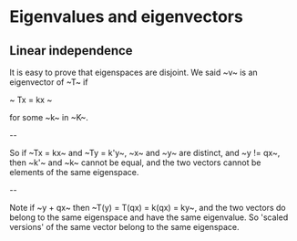 # Eigenvalues and eigenvectors

## Linear independence

It is easy to prove that eigenspaces are disjoint.
We said ~v~ is an eigenvector of ~T~ if

~ Tx = kx ~ 

for some ~k~ in ~K~.

--

So if ~Tx = kx~ and ~Ty = k'y~, ~x~ and ~y~ are distinct,
and ~y != qx~, then ~k'~ and ~k~ cannot be equal, and the
two vectors cannot be elements of the same eigenspace.

--

Note if ~y + qx~ then ~T(y) = T(qx) = k(qx) = ky~, and the
two vectors do belong to the same eigenspace and have
the same eigenvalue. So 'scaled versions' of the same
vector belong to the same eigenspace.

